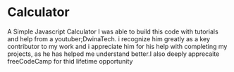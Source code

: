 # Calculator
A Simple Javascript Calculator 
I was able to build this code with tutorials and help from a youtuber;DwinaTech.
i recognize him greatly as a key contributor to my work and i appreciate him for his help with completing my projects,
as he has helped me understand better.I also deeply apprecaite freeCodeCamp for thid lifetime opportunity
